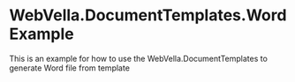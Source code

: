 # WebVella.DocumentTemplates.WordExample
This is an example for how to use the WebVella.DocumentTemplates to generate Word file from template
